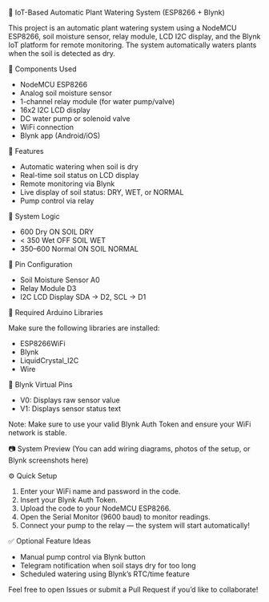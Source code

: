 🌿 IoT-Based Automatic Plant Watering System (ESP8266 + Blynk)

This project is an automatic plant watering system using a NodeMCU ESP8266, soil moisture sensor, relay module, LCD I2C display, and the Blynk IoT platform for remote monitoring. The system automatically waters plants when the soil is detected as dry.

🔧 Components Used

- NodeMCU ESP8266
- Analog soil moisture sensor
- 1-channel relay module (for water pump/valve)
- 16x2 I2C LCD display
- DC water pump or solenoid valve
- WiFi connection
- Blynk app (Android/iOS)

📲 Features
- Automatic watering when soil is dry
- Real-time soil status on LCD display
- Remote monitoring via Blynk
- Live display of soil status: DRY, WET, or NORMAL
- Pump control via relay

🧠 System Logic

- 600	Dry	ON	SOIL DRY
- < 350	Wet	OFF	SOIL WET
- 350–600	Normal	ON	SOIL NORMAL

🔌 Pin Configuration

- Soil Moisture Sensor	A0
- Relay Module	D3
- I2C LCD Display	SDA → D2, SCL → D1

🧪 Required Arduino Libraries

Make sure the following libraries are installed:
- ESP8266WiFi
- Blynk
- LiquidCrystal_I2C
- Wire

📱 Blynk Virtual Pins

- V0: Displays raw sensor value
- V1: Displays sensor status text

Note: Make sure to use your valid Blynk Auth Token and ensure your WiFi network is stable.

📷 System Preview
(You can add wiring diagrams, photos of the setup, or Blynk screenshots here)

⚙️ Quick Setup

1. Enter your WiFi name and password in the code.
2. Insert your Blynk Auth Token.
3. Upload the code to your NodeMCU ESP8266.
4. Open the Serial Monitor (9600 baud) to monitor readings.
5. Connect your pump to the relay — the system will start automatically!

✅ Optional Feature Ideas

- Manual pump control via Blynk button
- Telegram notification when soil stays dry for too long
- Scheduled watering using Blynk’s RTC/time feature

Feel free to open Issues or submit a Pull Request if you’d like to collaborate!

